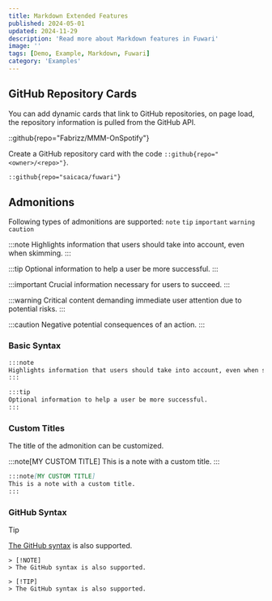 ```yaml
---
title: Markdown Extended Features
published: 2024-05-01
updated: 2024-11-29
description: 'Read more about Markdown features in Fuwari'
image: ''
tags: [Demo, Example, Markdown, Fuwari]
category: 'Examples'
---
```


## GitHub Repository Cards
You can add dynamic cards that link to GitHub repositories, on page load, the repository information is pulled from the GitHub API. 

::github{repo="Fabrizz/MMM-OnSpotify"}

Create a GitHub repository card with the code `::github{repo="<owner>/<repo>"}`.

```markdown
::github{repo="saicaca/fuwari"}
```

## Admonitions

Following types of admonitions are supported: `note` `tip` `important` `warning` `caution`

:::note
Highlights information that users should take into account, even when skimming.
:::

:::tip
Optional information to help a user be more successful.
:::

:::important
Crucial information necessary for users to succeed.
:::

:::warning
Critical content demanding immediate user attention due to potential risks.
:::

:::caution
Negative potential consequences of an action.
:::

### Basic Syntax

```markdown
:::note
Highlights information that users should take into account, even when skimming.
:::

:::tip
Optional information to help a user be more successful.
:::
```

### Custom Titles

The title of the admonition can be customized.

:::note[MY CUSTOM TITLE]
This is a note with a custom title.
:::

```markdown
:::note[MY CUSTOM TITLE]
This is a note with a custom title.
:::
```

### GitHub Syntax

> [!TIP]
> [The GitHub syntax](https://github.com/orgs/community/discussions/16925) is also supported.

```
> [!NOTE]
> The GitHub syntax is also supported.

> [!TIP]
> The GitHub syntax is also supported.
```